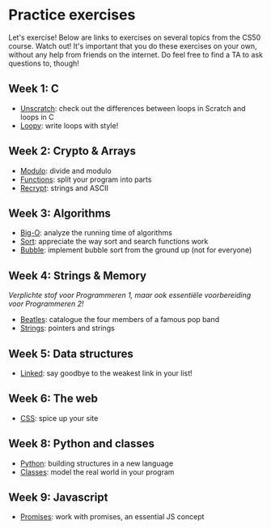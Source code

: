 # Practice exercises

Let's exercise! Below are links to exercises on several topics from the CS50 course. Watch out! It's important that you do these exercises on your own, without any help from friends on the internet. Do feel free to find a TA to ask questions to, though!

## Week 1: C

- [Unscratch](/practice/unscratch): check out the differences between loops in Scratch and loops in C
- [Loopy](/practice/loopy): write loops with style!

## Week 2: Crypto & Arrays

- [Modulo](/practice/modulo): divide and modulo
- [Functions](/practice/functions): split your program into parts
- [Recrypt](/practice/recrypt): strings and ASCII

## Week 3: Algorithms

- [Big-O](/practice/big-o): analyze the running time of algorithms
- [Sort](/practice/sort): appreciate the way sort and search functions work
- [Bubble](/practice/bubble): implement bubble sort from the ground up (not for everyone)

## Week 4: Strings & Memory

*Verplichte stof voor Programmeren 1, maar ook essentiële voorbereiding voor Programmeren 2!*

- [Beatles](/practice/beatles): catalogue the four members of a famous pop band
- [Strings](/practice/strings): pointers and strings

## Week 5: Data structures

- [Linked](/practice/linked): say goodbye to the weakest link in your list!

## Week 6: The web

- [CSS](/practice/css): spice up your site

## Week 8: Python and classes

- [Python](/practice/python): building structures in a new language
- [Classes](/practice/classes): model the real world in your program

## Week 9: Javascript

- [Promises](/practice/promises): work with promises, an essential JS concept

